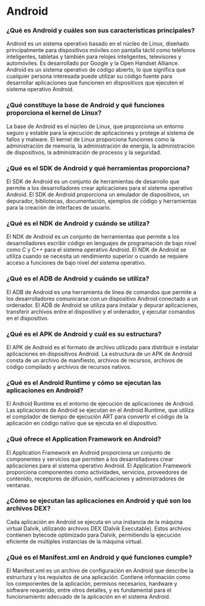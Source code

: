 # Android

### **¿Qué es Android y cuáles son sus características principales?**

Android es un sistema operativo basado en el núcleo de Linux, diseñado principalmente para dispositivos móviles con pantalla táctil como teléfonos inteligentes, tabletas y también para relojes inteligentes, televisores y automóviles. Es desarrollado por Google y la Open Handset Alliance. Android es un sistema operativo de código abierto, lo que significa que cualquier persona interesada puede utilizar su código fuente para desarrollar aplicaciones que funcionen en dispositivos que ejecuten el sistema operativo Android.

### **¿Qué constituye la base de Android y qué funciones proporciona el kernel de Linux?**

La base de Android es el núcleo de Linux, que proporciona un entorno seguro y estable para la ejecución de aplicaciones y protege al sistema de fallos y malware. El kernel de Linux proporciona funciones como la administración de memoria, la administración de energía, la administración de dispositivos, la administración de procesos y la seguridad.

### **¿Qué es el SDK de Android y qué herramientas proporciona?**

El SDK de Android es un conjunto de herramientas de desarrollo que permite a los desarrolladores crear aplicaciones para el sistema operativo Android. El SDK de Android proporciona un emulador de dispositivos, un depurador, bibliotecas, documentación, ejemplos de código y herramientas para la creación de interfaces de usuario.

### **¿Qué es el NDK de Android y cuándo se utiliza?**

El NDK de Android es un conjunto de herramientas que permite a los desarrolladores escribir código en lenguajes de programación de bajo nivel como C y C++ para el sistema operativo Android. El NDK de Android se utiliza cuando se necesita un rendimiento superior o cuando se requiere acceso a funciones de bajo nivel del sistema operativo.

### **¿Qué es el ADB de Android y cuándo se utiliza?**

El ADB de Android es una herramienta de línea de comandos que permite a los desarrolladores comunicarse con un dispositivo Android conectado a un ordenador. El ADB de Android se utiliza para instalar y depurar aplicaciones, transferir archivos entre el dispositivo y el ordenador, y ejecutar comandos en el dispositivo.

### **¿Qué es el APK de Android y cuál es su estructura?**

El APK de Android es el formato de archivo utilizado para distribuir e instalar aplicaciones en dispositivos Android. La estructura de un APK de Android consta de un archivo de manifiesto, archivos de recursos, archivos de código compilado y archivos de recursos nativos.

### **¿Qué es el Android Runtime y cómo se ejecutan las aplicaciones en Android?**

El Android Runtime es el entorno de ejecución de aplicaciones de Android. Las aplicaciones de Android se ejecutan en el Android Runtime, que utiliza el compilador de tiempo de ejecución ART para convertir el código de la aplicación en código nativo que se ejecuta en el dispositivo.

### **¿Qué ofrece el Application Framework en Android?**

El Application Framework en Android proporciona un conjunto de componentes y servicios que permiten a los desarrolladores crear aplicaciones para el sistema operativo Android. El Application Framework proporciona componentes como actividades, servicios, proveedores de contenido, receptores de difusión, notificaciones y administradores de ventanas.

### **¿Cómo se ejecutan las aplicaciones en Android y qué son los archivos DEX?**

Cada aplicación en Android se ejecuta en una instancia de la máquina virtual Dalvik, utilizando archivos DEX (Dalvik Executable). Estos archivos contienen bytecode optimizado para Dalvik, permitiendo la ejecución eficiente de múltiples instancias de la máquina virtual.

### **¿Qué es el Manifest.xml en Android y qué funciones cumple?**

El Manifest.xml es un archivo de configuración en Android que describe la estructura y los requisitos de una aplicación. Contiene información como los componentes de la aplicación, permisos necesarios, hardware y software requerido, entre otros detalles, y es fundamental para el funcionamiento adecuado de la aplicación en el sistema Android.

